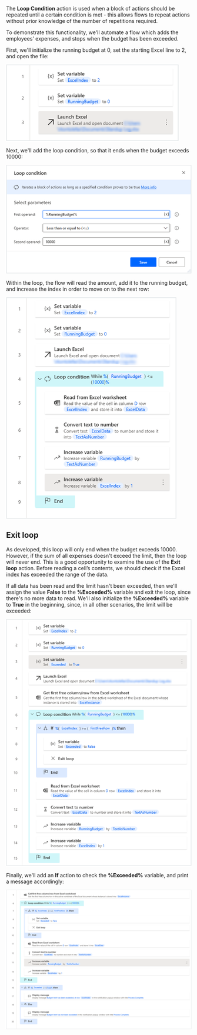 The **Loop Condition** action is used when a block of actions should be repeated until a certain condition is met - this allows flows to repeat actions without prior knowledge of the number of repetitions required.

To demonstrate this functionality, we'll automate a flow which adds the employees’ expenses, and stops when the budget has been exceeded.

First, we'll initialize the running budget at 0, set the starting Excel line to 2, and open the file:

![workspace example 2](..\media\workspace-example-2.png)

Next, we'll add the loop condition, so that it ends when the budget exceeds 10000:

![loop condition action properties continued](..\media\loop-condition-action-properties-continued.png)

Within the loop, the flow will read the amount, add it to the running budget, and increase the index in order to move on to the next row:

![loop condition workspace example](..\media\loop-condition-workspace-example.png)

## Exit loop

As developed, this loop will only end when the budget exceeds 10000. However, if the sum of all expenses doesn't exceed the limit, then the loop will never end.
This is a good opportunity to examine the use of the **Exit loop** action. Before reading a cell’s contents, we should check if the Excel index has exceeded the range of the data.

If all data has been read and the limit hasn't been exceeded, then we'll assign the value **False** to the **%Exceeded%** variable and exit the loop, since there's no more data to read. We'll also initialize the **%Exceeded%** variable to **True** in the beginning, since, in all other scenarios, the limit will be exceeded:

![loop condition if workspace example](..\media\loop-condition-if-workspace-example.png)

Finally, we'll add an **If** action to check the **%Exceeded%** variable, and print a message accordingly:

![loop condition if workspace example 2](..\media\loop-condition-if-workspace-example-2.png)